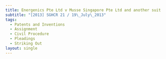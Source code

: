 ```yaml
---
title: Energenics Pte Ltd v Musse Singapore Pte Ltd and another suit
subtitle: "[2013] SGHCR 21 / 19\_July\_2013"
tags:
  - Patents and Inventions
  - Assignment
  - Civil Procedure
  - Pleadings
  - Striking Out
layout: single
---
```


